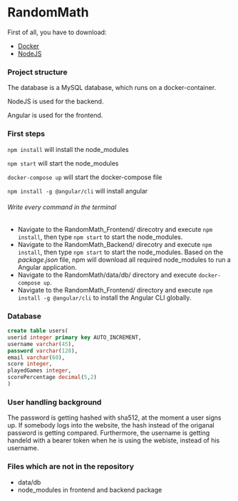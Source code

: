 # RandomMath

First of all, you have to download:

- [Docker](https://docs.docker.com)
- [NodeJS](https://nodejs.org/en/)

### Project structure
The database is a MySQL database, which runs on a docker-container.

NodeJS is used for the backend.

Angular is used for the frontend.

### First steps
`npm install` will install the node_modules

`npm start` will start the node_modules

`docker-compose up` will start the docker-compose file

`npm install -g @angular/cli` will install angular 

###### Write every command in the terminal
- Navigate to the RandomMath_Frontend/ direcotry and execute `npm install`, then type `npm start` to start the node_modules.
- Navigate to the RandomMath_Backend/ direcotry and execute `npm install`, then type `npm start` to start the node_modules. Based on the *package.json* file, npm will download all required node_modules to run a Angular application.
- Navigate to the RandomMath/data/db/ directory and execute `docker-compose up`.
- Navigate to the RandomMath_Frontend/ directory and execute `npm install -g @angular/cli` to install the Angular CLI globally.



### Database
``` sql
create table users(
userid integer primary key AUTO_INCREMENT,
username varchar(45),
password varchar(128),
email varchar(60),
score integer,
playedGames integer,
scorePercentage decimal(5,2)
)
```

### User handling background
The password is getting hashed with sha512, at the moment a user signs up. If somebody logs into the website, the hash instead of the origanal password is getting compared. Furthermore, the username is getting handeld with a bearer token when he is using the webiste, instead of his username.

### Files which are not in the repository
- data/db
- node_modules in frontend and backend package

